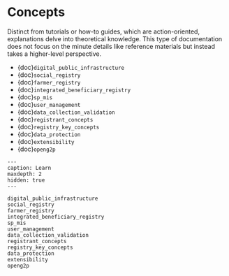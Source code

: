 # Concepts

Distinct from tutorials or how-to guides, which are action-oriented, explanations delve into theoretical knowledge. This type of documentation does not focus on the minute details like reference materials but instead takes a higher-level perspective.

- {doc}`digital_public_infrastructure`
- {doc}`social_registry`
- {doc}`farmer_registry`
- {doc}`integrated_beneficiary_registry`
- {doc}`sp_mis`
- {doc}`user_management`
- {doc}`data_collection_validation`
- {doc}`registrant_concepts`
- {doc}`registry_key_concepts`
- {doc}`data_protection`
- {doc}`extensibility`
- {doc}`openg2p`

```{toctree}
---
caption: Learn
maxdepth: 2
hidden: true
---

digital_public_infrastructure
social_registry
farmer_registry
integrated_beneficiary_registry
sp_mis
user_management
data_collection_validation
registrant_concepts
registry_key_concepts
data_protection
extensibility
openg2p
```

